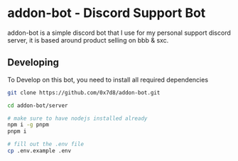 # addon-bot - Discord Support Bot

addon-bot is a simple discord bot that I use for my personal support
discord server, it is based around product selling on bbb & sxc.

## Developing

To Develop on this bot, you need to install all required dependencies

```bash
git clone https://github.com/0x7d8/addon-bot.git

cd addon-bot/server

# make sure to have nodejs installed already
npm i -g pnpm
pnpm i

# fill out the .env file
cp .env.example .env
```
